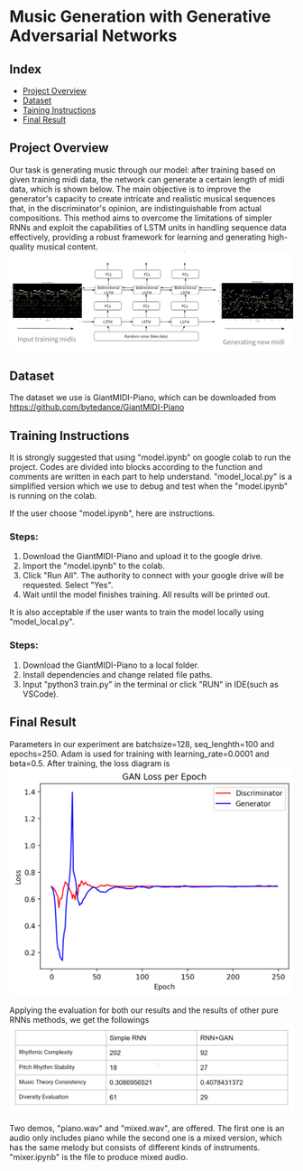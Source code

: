 # Music Generation with Generative Adversarial Networks 

## Index
- [Project Overview](#project-overview)
- [Dataset](#dataset)
- [Taining Instructions](#training-instructions)
- [Final Result](#final-result)

## Project Overview
Our task is generating music through our model: after training based on given training midi data, the network can generate a certain length of midi data, which is shown below. The main objective is to improve the generator's capacity to create intricate and realistic musical sequences that, in the discriminator's opinion, are indistinguishable from actual compositions. This method aims to overcome the limitations of simpler RNNs and exploit the capabilities of LSTM units in handling sequence data effectively, providing a robust framework for learning and generating high-quality musical content.
![structure](structure.png)

## Dataset
The dataset we use is GiantMIDI-Piano, which can be downloaded from https://github.com/bytedance/GiantMIDI-Piano

## Training Instructions
It is strongly suggested that using "model.ipynb" on google colab to run the project. Codes are divided into blocks according to the function and comments are written in each part to help understand. "model_local.py" is a simplified version which we use to debug and test when the "model.ipynb" is running on the colab.

If the user choose "model.ipynb", here are instructions.

### Steps:

1. Download the GiantMIDI-Piano and upload it to the google drive.
2. Import the "model.ipynb" to the colab.
3. Click "Run All". The authority to connect with your google drive will be requested. Select "Yes".
4. Wait until the model finishes training. All results will be printed out.

It is also acceptable if the user wants to train the model locally using "model_local.py". 

### Steps:

1. Download the GiantMIDI-Piano to a local folder.
2. Install dependencies and change related file paths.
3. Input "python3 train.py" in the terminal or click "RUN" in IDE(such as VSCode).

## Final Result
Parameters in our experiment are batchsize=128, seq_lenghth=100 and epochs=250. Adam is used for training with learning_rate=0.0001 and beta=0.5.
After training, the loss diagram is
![loss](Dloss_Gloss.png)

Applying the evaluation for both our results and the results of other pure RNNs methods, we get the followings
![res](comparison.png)

Two demos, "piano.wav" and "mixed.wav", are offered. The first one is an audio only includes piano while the second one is a mixed version, which has the same melody but consists of different kinds of instruments. "mixer.ipynb" is the file to produce mixed audio.
